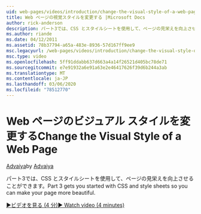 ```yaml
---
uid: web-pages/videos/introduction/change-the-visual-style-of-a-web-page
title: Web ページの視覚スタイルを変更する |Microsoft Docs
author: rick-anderson
description: パート3では、CSS とスタイルシートを使用して、ページの見栄えを向上させることができます。
ms.author: riande
ms.date: 04/12/2011
ms.assetid: 78b37794-a65a-483e-8936-57d167ff9ee9
msc.legacyurl: /web-pages/videos/introduction/change-the-visual-style-of-a-web-page
msc.type: video
ms.openlocfilehash: 5ff91ddabb637d663a4a14f26521d405bc78de71
ms.sourcegitcommit: e7e91932a6e91a63e2e46417626f39d6b244a3ab
ms.translationtype: MT
ms.contentlocale: ja-JP
ms.lasthandoff: 03/06/2020
ms.locfileid: "78512770"
---
```

# <a name="change-the-visual-style-of-a-web-page"></a><span data-ttu-id="325bf-103">Web ページのビジュアル スタイルを変更する</span><span class="sxs-lookup"><span data-stu-id="325bf-103">Change the Visual Style of a Web Page</span></span>

<span data-ttu-id="325bf-104">[Advaiya](https://twitter.com/Advaiyasolns)</span><span class="sxs-lookup"><span data-stu-id="325bf-104">by [Advaiya](https://twitter.com/Advaiyasolns)</span></span>

<span data-ttu-id="325bf-105">パート3では、CSS とスタイルシートを使用して、ページの見栄えを向上させることができます。</span><span class="sxs-lookup"><span data-stu-id="325bf-105">Part 3 gets you started with CSS and style sheets so you can make your page more beautiful.</span></span>

[<span data-ttu-id="325bf-106">&#9654;ビデオを見る (4 分)</span><span class="sxs-lookup"><span data-stu-id="325bf-106">&#9654; Watch video (4 minutes)</span></span>](https://channel9.msdn.com/Blogs/ASP-NET-Site-Videos/change-the-visual-style-of-a-web-page)
